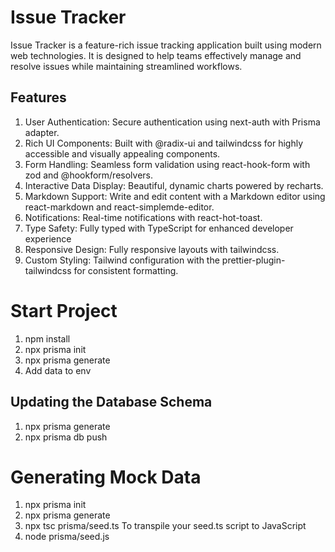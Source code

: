 # Issue Tracker

Issue Tracker is a feature-rich issue tracking application built using modern web technologies. It is designed to help teams effectively manage and resolve issues while maintaining streamlined workflows.

## Features

1. User Authentication: Secure authentication using next-auth with Prisma adapter.
2. Rich UI Components: Built with @radix-ui and tailwindcss for highly accessible and visually appealing components.
3. Form Handling: Seamless form validation using react-hook-form with zod and @hookform/resolvers.
4. Interactive Data Display: Beautiful, dynamic charts powered by recharts.
5. Markdown Support: Write and edit content with a Markdown editor using react-markdown and react-simplemde-editor.
6. Notifications: Real-time notifications with react-hot-toast.
7. Type Safety: Fully typed with TypeScript for enhanced developer experience
8. Responsive Design: Fully responsive layouts with tailwindcss.
9. Custom Styling: Tailwind configuration with the prettier-plugin-tailwindcss for consistent formatting.

# Start Project

1. npm install
2. npx prisma init
3. npx prisma generate
4. Add data to env

## Updating the Database Schema

1. npx prisma generate
2. npx prisma db push

# Generating Mock Data

1. npx prisma init
2. npx prisma generate
3. npx tsc prisma/seed.ts
   To transpile your seed.ts script to JavaScript
4. node prisma/seed.js
